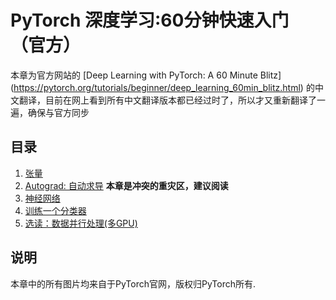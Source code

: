 # PyTorch 深度学习:60分钟快速入门 （官方）

本章为官方网站的
[Deep Learning with PyTorch: A 60 Minute Blitz]
(https://pytorch.org/tutorials/beginner/deep_learning_60min_blitz.html)
的中文翻译，目前在网上看到所有中文翻译版本都已经过时了，所以才又重新翻译了一遍，确保与官方同步

## 目录

1. [张量](1_tensor_tutorial.md)
2. [Autograd: 自动求导](2_autograd_tutorial.md) **本章是冲突的重灾区，建议阅读**
3. [神经网络](3_neural_networks_tutorial.md)
4. [训练一个分类器](4_cifar10_tutorial.md)
5. [选读：数据并行处理(多GPU)](5_data_parallel_tutorial.md)

## 说明
本章中的所有图片均来自于PyTorch官网，版权归PyTorch所有.
